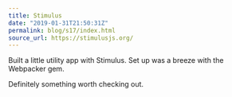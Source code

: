 ```yaml
---
title: Stimulus
date: "2019-01-31T21:50:31Z"
permalink: blog/s17/index.html
source_url: https://stimulusjs.org/
---
```


Built a little utility app with Stimulus. Set up was a breeze with the Webpacker gem.

Definitely something worth checking out.
